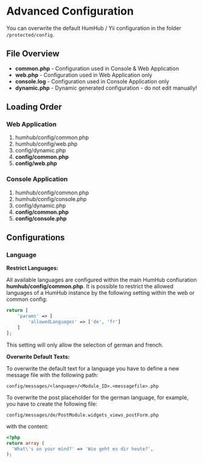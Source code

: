 Advanced Configuration
======================

You can overwrite the default HumHub / Yii configuration in the folder `/protected/config`. 

## File Overview

- **common.php**  - Configuration used in Console & Web Application
- **web.php** - Configuration used in Web Application only
- **console.log** - Configuration used in Console Application only
- **dynamic.php** - Dynamic generated configuration - do not edit manually!

## Loading Order

### Web Application

1. humhub/config/common.php
2. humhub/config/web.php
3. config/dynamic.php
4. **config/common.php**
5. **config/web.php**


### Console Application

1. humhub/config/common.php
2. humhub/config/console.php
3. config/dynamic.php
4. **config/common.php**
5. **config/console.php**

## Configurations

### Language


**Restrict Languages:**

All available languages are configured within the main HumHub confiuration **humhub/config/common.php**. 
It is possible to restrict the allowed languages of a HumHub instance by the following setting within
the web or common config:

```php
return [
    'params' => [
        'allowedLanguages' => ['de', 'fr']
    ]
];
```

This setting will only allow the selection of german and french.

**Overwrite Default Texts:**

To overwrite the default text for a language you have to define a new message file with the following path:

```
config/messages/<language>/<Module_ID>.<messagefile>.php
``` 

To overwrite the post placeholder for the german language, for example, you have to create the following file:

```
config/messages/de/PostModule.widgets_views_postForm.php
```

with the content:

```php
<?php
return array (
  'What\'s on your mind?' => 'Wie geht es dir heute?',
);
```

